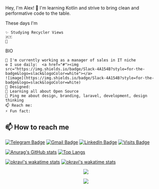 Hey, I'm Alex!  👋
I'm learning Kotlin and strive to bring clean and performative code to the table.

These days I'm

    ✨ Studying Recycler Views
    🇵🇹 
    🍑 

BIO

    🏢 I'm currently working as a manager of sales in IT niche
    ⚙️ I use daily:  <a href="#"><img src="https://img.shields.io/badge/Slack-4A154B?style=for-the-badge&logo=slack&logoColor=white"></a> 
    ![image](https://img.shields.io/badge/Slack-4A154B?style=for-the-badge&logo=slack&logoColor=white)
    💅 Designed: 
    🌱 Learning all about Open Source
    💬 Ping me about design, branding, laravel, development, design thinking
    📫 Reach me: 
    ⚡️ Fun fact: 
    
## 📫 How to reach me
[![Telegram Badge](https://img.shields.io/badge/Telegram-informational?style=flat&logo=Telegram&logoColor=white&color=1086CA)](https://t.me/Yulya_Boiko)
[![Gmail Badge](https://img.shields.io/badge/Gmail-informational?style=flat&logo=Gmail&logoColor=white&color=D54B3C)](mailto:yulchitaiboldireva@gmail.com)
[![LinkedIn Badge](https://img.shields.io/badge/LinkedIn-informational?style=flat&logo=LinkedIn&logoColor=white&color=0D76A8)](https://www.linkedin.com/in/yulia-boiko/)
[![Visits Badge](https://badges.pufler.dev/visits/BoikoYV/BoikoYV)](https://github.com/BoikoYV)


[![Anurag's GitHub stats](https://github-readme-stats.vercel.app/api?username=okravi&hide=prs,contribs&theme=dark)](https://github.com/anuraghazra/github-readme-stats)
[![Top Langs](https://github-readme-stats.vercel.app/api/top-langs/?username=okravi&theme=dark)](https://github.com/anuraghazra/github-readme-stats)

[![okravi's wakatime stats](https://github-readme-stats.vercel.app/api/wakatime?username=okravi)](https://github.com/anuraghazra/github-readme-stats)
[![okravi's wakatime stats](https://github-readme-streak-stats.herokuapp.com/?user=okravi)](https://github.com/anuraghazra/github-readme-stats)

<p align='center'>
  <a href="#"><img src="https://badges.pufler.dev/visits/okravi/okravi"></a> 
</p>

<p align='center'>
  <a href="#"><img src="https://img.shields.io/badge/Slack-4A154B?style=for-the-badge&logo=slack&logoColor=white"></a> 
</p>

